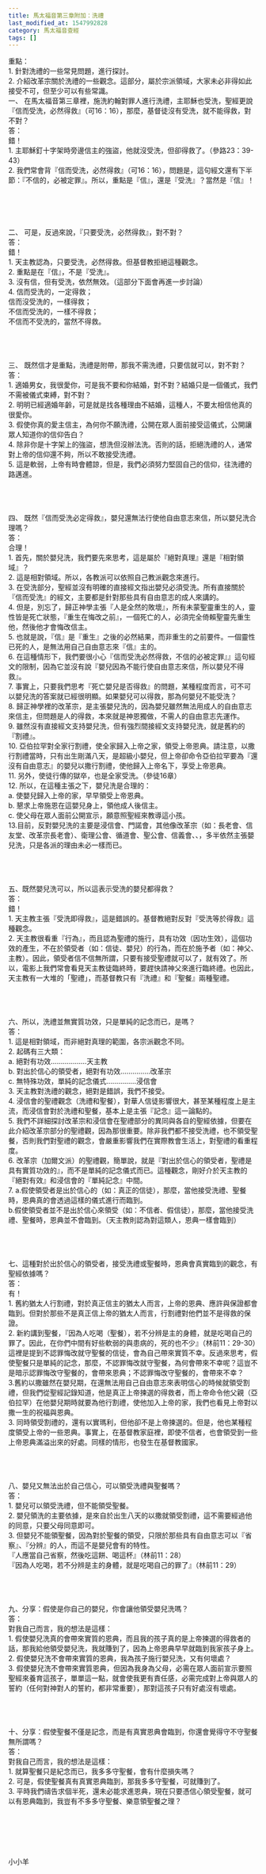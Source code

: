 ```yaml
---
title: 馬太福音第三章附加：洗禮
last_modified_at: 1547992828
category: 馬太福音查經
tags: []
---
```


<p>重點：<br/>1.	針對洗禮的一些常見問題，進行探討。<br/>2.	介紹改革宗關於洗禮的一些觀念。這部分，屬於宗派領域，大家未必非得如此接受不可，但至少可以有些常識。<br/><!--more-->一、	在馬太福音第三章裡，施洗約翰對罪人進行洗禮，主耶穌也受洗，聖經更說『信而受洗，必然得救』（可16：16），那麼，基督徒沒有受洗，就不能得救，對不對？<br/>答：<br/>錯！<br/>1.	主耶穌釘十字架時旁邊信主的強盜，他就沒受洗，但卻得救了。（參路23：39-43）<br/>2.	我們常會背『信而受洗，必然得救』（可16：16），問題是，這句經文還有下半節：『不信的，必被定罪』。所以，重點是『信』，還是『受洗』？當然是『信』！<br/><br/><br/><br/><br/><br/>二、	可是，反過來說，『只要受洗，必然得救』，對不對？<br/>答：<br/>錯！<br/>1.	天主教認為，只要受洗，必然得救。但基督教拒絕這種觀念。<br/>2.	重點是在『信』，不是『受洗』。<br/>3.	沒有信，但有受洗，依然無效。（這部分下面會再進一步討論）<br/>4.	信而受洗的，一定得救；<br/>信而沒受洗的，一樣得救；<br/>不信而受洗的，一樣不得救；<br/>不信而不受洗的，當然不得救。<br/><br/><br/><br/><br/>三、	既然信才是重點，洗禮是附帶，那我不需洗禮，只要信就可以，對不對？<br/>答：<br/>1.	適婚男女，我很愛你，可是我不要和你結婚，對不對？結婚只是一個儀式，我們不需被儀式束縛，對不對？<br/>2.	明明已經適婚年齡，可是就是找各種理由不結婚，這種人，不要太相信他真的很愛你。<br/>3.	假使你真的愛主信主，為何你不願洗禮，公開在眾人面前接受這儀式，公開讓眾人知道你的信仰告白？<br/>4.	除非你是十字架上的強盜，想洗但沒辦法洗。否則的話，拒絕洗禮的人，通常對上帝的信仰還不夠，所以不敢接受洗禮。<br/>5.	這是軟弱，上帝有時會體諒，但是，我們必須努力堅固自己的信仰，往洗禮的路邁進。<br/><br/><br/><br/><br/>四、	既然『信而受洗必定得救』，嬰兒還無法行使他自由意志來信，所以嬰兒洗合理嗎？<br/>答：<br/>合理！<br/>1.	首先，關於嬰兒洗，我們要先來思考，這是屬於『絕對真理』還是『相對領域』？<br/>2.	這是相對領域。所以，各教派可以依照自己教派觀念來進行。<br/>3.	在受洗部分，聖經並沒有明確的直接經文指出嬰兒必須受洗。所有直接關於『信而受洗』的經文，主要都是針對那些具有自由意志的成人來講的。<br/>4.	但是，別忘了，歸正神學主張『人是全然的敗壞』，所有未蒙聖靈重生的人，靈性皆是死亡狀態，『重生在悔改之前』，一個死亡的人，必須完全倚賴聖靈先重生他，然後他才會悔改信主。<br/>5.	也就是說，『信』是『重生』之後的必然結果，而非重生的之前要件。一個靈性已死的人，是無法用自己自由意志來『信』主的。<br/>6.	在這種情形下，我們要很小心『信而受洗必然得救，不信的必被定罪』』這句經文的限制，因為它並沒有說『嬰兒因為不能行使自由意志來信，所以嬰兒不得救』。<br/>7.	事實上，只要我們思考『死亡嬰兒是否得救』的問題，某種程度而言，可不可以嬰兒洗的答案就已經很明顯。如果嬰兒可以得救，那為何嬰兒不能受洗？<br/>8.	歸正神學裡的改革宗，是主張嬰兒洗的，因為嬰兒雖然無法用成人的自由意志來信主，但問題是人的得救，本來就是神恩獨做，不需人的自由意志先運作。<br/>9.	雖然沒有直接經文支持嬰兒洗，但有強烈間接經文支持嬰兒洗，就是舊約的『割禮』。<br/>10.	亞伯拉罕對全家行割禮，使全家歸入上帝之家，領受上帝恩典。請注意，以撒行割禮當時，只有出生剛滿八天，是超級小嬰兒，但上帝卻命令亞伯拉罕要為『還沒有自由意志』的嬰兒以撒行割禮，使他歸入上帝名下，享受上帝恩典。<br/>11.	另外，使徒行傳的獄卒，也是全家受洗。（參徒16章）<br/>12.	所以，在這種主張之下，嬰兒洗是合理的：<br/>a.	使嬰兒歸入上帝的家，早早領受上帝恩典。<br/>b.	懇求上帝施恩在這嬰兒身上，領他成人後信主。<br/>c.	使父母在眾人面前公開宣示，願意照聖經來教導這小孩。<br/>13.目前，反對嬰兒洗的主要是浸信會、門諾會，其他像改革宗（如：長老會、信友堂、改革宗長老會）、衛理公會、循道會、聖公會、信義會、、，多半依然主張嬰兒洗，只是各派的理由未必一樣而已。<br/><br/><br/><br/><br/>五、既然嬰兒洗可以，所以這表示受洗的嬰兒都得救？<br/>答：<br/>錯！<br/>1. 天主教主張『受洗即得救』，這是錯誤的。基督教絕對反對『受洗等於得救』這種觀念。<br/>2. 天主教很看重『行為』，而且認為聖禮的施行，具有功效（因功生效），這個功效的產生，不在於領受者（如：信徒、嬰兒）的行為，而在於施予者（如：神父、主教）。因此，領受者信不信無所謂，只要有接受聖禮就可以了，就有效了。所以，電影上我們常會看見天主教徒臨終時，要趕快請神父來進行臨終禮。也因此，天主教有一大堆的「聖禮」，而基督教只有『洗禮』和『聖餐』兩種聖禮。<br/><br/><br/><br/><br/>六、所以，洗禮並無實質功效，只是單純的記念而已，是嗎？<br/>答：<br/>1. 這是相對領域，而非絕對真理的範圍，各宗派觀念不同。<br/>2. 起碼有三大類：<br/>a. 絕對有功效………………天主教<br/>b. 對出於信心的領受者，絕對有功效……………改革宗<br/>c. 無特殊功效，單純的記念儀式……………浸信會<br/>3. 天主教對洗禮的觀念，絕對是錯誤，我們不接受。<br/>4. 浸信會的聖禮觀念（洗禮和聖餐），對華人信徒影響很大，甚至某種程度上是主流，而浸信會對於洗禮和聖餐，基本上是主張『記念』這一論點的。<br/>5. 我們不詳細探討改革宗和浸信會在聖禮部分的異同與各自的聖經依據，但要在此介紹改革宗部分的聖禮觀，因為那很重要。除非我們都不接受洗禮，也不領受聖餐，否則我們對聖禮的觀念，會嚴重影響我們在實際教會生活上，對聖禮的看重程度。<br/>6. 改革宗（加爾文派）的聖禮觀，簡單說，就是『對出於信心的領受者，聖禮是具有實質功效的』，而不是單純的記念儀式而已。這種觀念，剛好介於天主教的『絕對有效』和浸信會的『單純記念』中間。<br/>7. a.假使領受者是出於信心的（如：真正的信徒），那麼，當他接受洗禮、聖餐時，恩典真的會透過這樣的儀式進行而臨到。<br/>b.假使領受者並不是出於信心來領受（如：不信者、假信徒），那麼，當他接受洗禮、聖餐時，恩典並不會臨到。（天主教則認為對這類人，恩典一樣會臨到）<br/><br/><br/><br/><br/>七、這種對於出於信心的領受者，接受洗禮或聖餐時，恩典會真實臨到的觀念，有聖經依據嗎？<br/>答：<br/>有！<br/>1. 舊約猶太人行割禮，對於真正信主的猶太人而言，上帝的恩典、應許與保證都會臨到。但對於那些不是真正信上帝的猶太人而言，行割禮對他們並不是得救的保證。<br/>2. 新約講到聖餐，『因為人吃喝（聖餐），若不分辨是主的身體，就是吃喝自己的罪了。因此，在你們中間有好些軟弱的與患病的，死的也不少』（林前11：29-30）這裡是提到不認罪悔改就守聖餐的信徒，會為自己帶來實質不幸。反過來思考，假使聖餐只是單純的記念，那麼，不認罪悔改就守聖餐，為何會帶來不幸呢？這豈不是暗示認罪悔改守聖餐的，會帶來恩典；不認罪悔改守聖餐的，會帶來不幸？<br/>3.舊約以撒雖然在嬰兒期，在還無法用自己自由意志來表明信心的時候就領受割禮，但我們從聖經記錄知道，他是真正上帝揀選的得救者，而上帝命令他父親（亞伯拉罕）在他嬰兒期時就要為他行割禮，使他加入上帝的家，我們也看見上帝對以撒一生的祝福與恩典。<br/>3. 同時領受割禮的，還有以實瑪利，但他卻不是上帝揀選的。但是，他也某種程度領受上帝的一些恩典。事實上，在基督教家庭裡，即使不信者，也會領受到一些上帝恩典滿溢出來的好處。同樣的情形，也發生在基督教國家。<br/><br/><br/><br/><br/>八、嬰兒又無法出於自己信心，可以領受洗禮與聖餐嗎？<br/>答：<br/>1. 嬰兒可以領受洗禮，但不能領受聖餐。<br/>2. 嬰兒領洗的主要依據，是來自於出生八天的以撒就領受割禮，這不需要經過他的同意，只要父母同意即可。<br/>3. 但嬰兒不能領聖餐，因為對於聖餐的領受，只限於那些具有自由意志可以『省察』、『分辨』的人，而這不是嬰兒會有的特性。<br/>『人應當自己省察，然後吃這餅、喝這杯』（林前11：28）<br/>『因為人吃喝，若不分辨是主的身體，就是吃喝自己的罪了』（林前11：29）<br/><br/><br/><br/><br/>九、分享：假使是你自己的嬰兒，你會讓他領受嬰兒洗嗎？<br/>答：<br/>對我自己而言，我的想法是這樣：<br/>1. 假使嬰兒洗真的會帶來實質的恩典，而且我的孩子真的是上帝揀選的得救者的話，那我給他領受嬰兒洗，我就賺到了，因為上帝恩典早早就臨到我家孩子身上。<br/>2. 假使嬰兒洗不會帶來實質的恩典，我為孩子施行嬰兒洗，又有何壞處？<br/>3. 假使嬰兒洗不會帶來實質恩典，但因為我身為父母，必需在眾人面前宣示要照聖經來養育這孩子，單單這一點，就會使我更有責任感，必需完成對上帝與眾人的誓約（任何對神對人的誓約，都非常重要），那對這孩子只有好處沒有壞處。<br/><br/><br/><br/><br/>十、分享：假使聖餐不僅是記念，而是有真實恩典會臨到，你還會覺得守不守聖餐無所謂嗎？<br/>答：<br/>對我自己而言，我的想法是這樣：<br/>1.	就算聖餐只是紀念而已，我多多守聖餐，會有什麼損失嗎？<br/>2.	可是，假使聖餐真有真實恩典臨到，那我多多守聖餐，可就賺到了。<br/>3.	平時我們禱告求個半死，還未必能求進恩典，現在只要憑信心領受聖餐，就可以有恩典臨到，我豈有不多多守聖餐、樂意領聖餐之理？<br/><br/><br/><br/><br/><br/><br/>小小羊
</p>